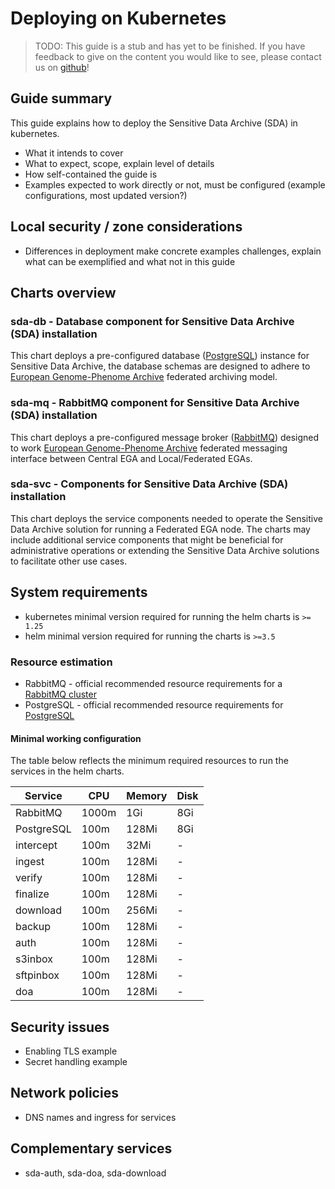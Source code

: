 # Deploying on Kubernetes

> TODO:
> This guide is a stub and has yet to be finished.
> If you have feedback to give on the content you would like to see, please contact us on
> [github](https://github.com/neicnordic/neic-sda)!


## Guide summary

This guide explains how to deploy the Sensitive Data Archive (SDA) in kubernetes.
- What it intends to cover
- What to expect, scope, explain level of details
- How self-contained the guide is
- Examples expected to work directly or not, must be configured (example configurations, most updated version?)

## Local security / zone considerations

- Differences in deployment make concrete examples challenges, explain what can be exemplified and what not in this guide

## Charts overview

### sda-db - Database component for Sensitive Data Archive (SDA) installation

This chart deploys a pre-configured database ([PostgreSQL](https://www.postgresql.org/)) instance for Sensitive Data Archive, the database schemas are designed to adhere to [European Genome-Phenome Archive](https://ega-archive.org/) federated archiving model.

### sda-mq - RabbitMQ component for Sensitive Data Archive (SDA) installation

This chart deploys a pre-configured message broker ([RabbitMQ](https://www.rabbitmq.com/)) designed to work [European Genome-Phenome Archive](https://ega-archive.org/) federated messaging interface between Central EGA and Local/Federated EGAs.

### sda-svc - Components for Sensitive Data Archive (SDA) installation

This chart deploys the service components needed to operate the Sensitive Data Archive solution for running a Federated EGA node.
The charts may include additional service components that might be beneficial for administrative operations or extending the Sensitive Data Archive solutions to facilitate other use cases.

## System requirements

 - kubernetes minimal version required for running the helm charts is `>= 1.25`
 - helm minimal version required for running the charts is `>=3.5`

### Resource estimation

- RabbitMQ - official recommended resource requirements for a [RabbitMQ cluster](https://www.rabbitmq.com/kubernetes/operator/using-operator.html#resource-reqs)
- PostgreSQL - official recommended resource requirements for [PostgreSQL](https://www.postgresql.org/docs/current/install-requirements.html)

#### Minimal working configuration

The table below reflects the minimum required resources to run the services in the helm charts.

| Service    | CPU   | Memory | Disk |
|------------|-------|--------|------|
| RabbitMQ   | 1000m | 1Gi    | 8Gi  |
| PostgreSQL | 100m  | 128Mi  | 8Gi  |
| intercept  | 100m  | 32Mi   | -    |
| ingest     | 100m  | 128Mi  | -    |
| verify     | 100m  | 128Mi  | -    |
| finalize   | 100m  | 128Mi  | -    |
| download   | 100m  | 256Mi  | -    |
| backup     | 100m  | 128Mi  | -    |
| auth       | 100m  | 128Mi  | -    |
| s3inbox    | 100m  | 128Mi  | -    |
| sftpinbox  | 100m  | 128Mi  | -    |
| doa        | 100m  | 128Mi  | -    |

## Security issues

 - Enabling TLS example
 - Secret handling example

## Network policies

 - DNS names and ingress for services

## Complementary services

 - sda-auth, sda-doa, sda-download
